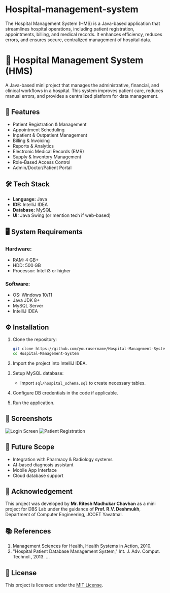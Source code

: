 # Hospital-management-system
The Hospital Management System (HMS) is a Java-based application that streamlines hospital operations, including patient registration, appointments, billing, and medical records. It enhances efficiency, reduces errors, and ensures secure, centralized management of hospital data.

# 🏥 Hospital Management System (HMS)

A Java-based mini project that manages the administrative, financial, and clinical workflows in a hospital. This system improves patient care, reduces manual errors, and provides a centralized platform for data management.

## 📌 Features

- Patient Registration & Management
- Appointment Scheduling
- Inpatient & Outpatient Management
- Billing & Invoicing
- Reports & Analytics
- Electronic Medical Records (EMR)
- Supply & Inventory Management
- Role-Based Access Control
- Admin/Doctor/Patient Portal

## 🛠️ Tech Stack

- **Language:** Java
- **IDE:** IntelliJ IDEA
- **Database:** MySQL
- **UI:** Java Swing (or mention tech if web-based)

## 🖥️ System Requirements

### Hardware:
- RAM: 4 GB+
- HDD: 500 GB
- Processor: Intel i3 or higher

### Software:
- OS: Windows 10/11
- Java JDK 8+
- MySQL Server
- IntelliJ IDEA

## ⚙️ Installation

1. Clone the repository:
    ```bash
    git clone https://github.com/yourusername/Hospital-Management-System.git
    cd Hospital-Management-System
    ```

2. Import the project into IntelliJ IDEA.

3. Setup MySQL database:
    - Import `sql/hospital_schema.sql` to create necessary tables.

4. Configure DB credentials in the code if applicable.

5. Run the application.

## 📸 Screenshots

![Login Screen](screenshots/login.png)
![Patient Registration](screenshots/patient_register.png)

## 🚀 Future Scope

- Integration with Pharmacy & Radiology systems
- AI-based diagnosis assistant
- Mobile App Interface
- Cloud database support

## 🙏 Acknowledgement

This project was developed by **Mr. Ritesh Madhukar Chavhan** as a mini project for DBS Lab under the guidance of **Prof. R.V. Deshmukh**, Department of Computer Engineering, JCOET Yavatmal.

## 📚 References

1. Management Sciences for Health, Health Systems in Action, 2010.
2. "Hospital Patient Database Management System," Int. J. Adv. Comput. Technol., 2013.
...

## 📄 License

This project is licensed under the [MIT License](LICENSE).
